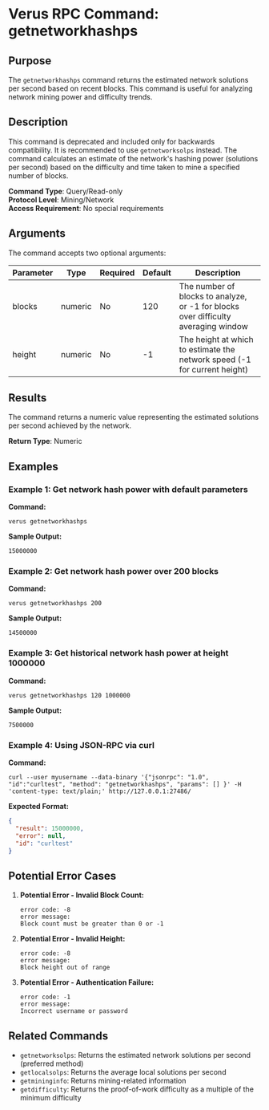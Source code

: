 # Verus RPC Command: getnetworkhashps

## Purpose
The `getnetworkhashps` command returns the estimated network solutions per second based on recent blocks. This command is useful for analyzing network mining power and difficulty trends.

## Description
This command is deprecated and included only for backwards compatibility. It is recommended to use `getnetworksolps` instead. The command calculates an estimate of the network's hashing power (solutions per second) based on the difficulty and time taken to mine a specified number of blocks.

**Command Type**: Query/Read-only  
**Protocol Level**: Mining/Network  
**Access Requirement**: No special requirements

## Arguments
The command accepts two optional arguments:

| Parameter | Type | Required | Default | Description |
|-----------|------|----------|---------|-------------|
| blocks | numeric | No | 120 | The number of blocks to analyze, or -1 for blocks over difficulty averaging window |
| height | numeric | No | -1 | The height at which to estimate the network speed (-1 for current height) |

## Results
The command returns a numeric value representing the estimated solutions per second achieved by the network.

**Return Type**: Numeric

## Examples

### Example 1: Get network hash power with default parameters

**Command:**
```
verus getnetworkhashps
```

**Sample Output:**
```
15000000
```

### Example 2: Get network hash power over 200 blocks

**Command:**
```
verus getnetworkhashps 200
```

**Sample Output:**
```
14500000
```

### Example 3: Get historical network hash power at height 1000000

**Command:**
```
verus getnetworkhashps 120 1000000
```

**Sample Output:**
```
7500000
```

### Example 4: Using JSON-RPC via curl

**Command:**
```
curl --user myusername --data-binary '{"jsonrpc": "1.0", "id":"curltest", "method": "getnetworkhashps", "params": [] }' -H 'content-type: text/plain;' http://127.0.0.1:27486/
```

**Expected Format:**
```json
{
  "result": 15000000,
  "error": null,
  "id": "curltest"
}
```

## Potential Error Cases

1. **Potential Error - Invalid Block Count:**
   ```
   error code: -8
   error message:
   Block count must be greater than 0 or -1
   ```

2. **Potential Error - Invalid Height:**
   ```
   error code: -8
   error message:
   Block height out of range
   ```

3. **Potential Error - Authentication Failure:**
   ```
   error code: -1
   error message:
   Incorrect username or password
   ```

## Related Commands
- `getnetworksolps`: Returns the estimated network solutions per second (preferred method)
- `getlocalsolps`: Returns the average local solutions per second
- `getmininginfo`: Returns mining-related information
- `getdifficulty`: Returns the proof-of-work difficulty as a multiple of the minimum difficulty

